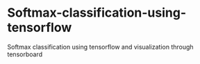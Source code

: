 # Softmax-classification-using-tensorflow
Softmax classification using tensorflow and visualization through tensorboard
